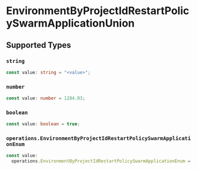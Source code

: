 # EnvironmentByProjectIdRestartPolicySwarmApplicationUnion


## Supported Types

### `string`

```typescript
const value: string = "<value>";
```

### `number`

```typescript
const value: number = 1284.03;
```

### `boolean`

```typescript
const value: boolean = true;
```

### `operations.EnvironmentByProjectIdRestartPolicySwarmApplicationEnum`

```typescript
const value:
  operations.EnvironmentByProjectIdRestartPolicySwarmApplicationEnum = "null";
```


